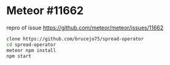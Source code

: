 # Meteor #11662
repro of issue https://github.com/meteor/meteor/issues/11662

```bash
clone https://github.com/brucejo75/spread-operator
cd spread-operator
meteor npm install
npm start
```
